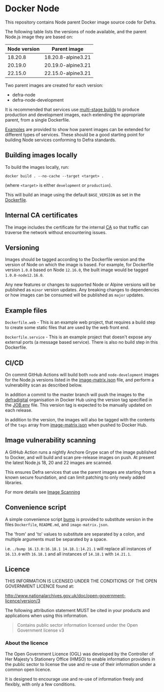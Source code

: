 # Docker Node

This repository contains Node parent Docker image source code for Defra.

The following table lists the versions of node available, and the parent Node.js image they are based on:

| Node version  | Parent image       |
| ------------- | -----------------  |
| 18.20.8       | 18.20.8-alpine3.21 |
| 20.19.0       | 20.19.0-alpine3.21 |
| 22.15.0       | 22.15.0-alpine3.21 |

Two parent images are created for each version:

- defra-node
- defra-node-development

It is recommended that services use [multi-stage builds](https://docs.docker.com/develop/develop-images/multistage-build) to produce production and development images, each extending the appropriate parent, from a single Dockerfile.

[Examples](https://github.com/DEFRA/defra-docker-node/tree/master/examples) are provided to show how parent images can be extended for different types of services. These should be a good starting point for building Node services conforming to Defra standards.

## Building images locally

To build the images locally, run:
```
docker build . --no-cache --target <target> .
```
(where `<target>` is either `development` or `production`).

This will build an image using the default `BASE_VERSION` as set in the [Dockerfile](Dockerfile).

## Internal CA certificates

The image includes the certificate for the internal [CA](https://en.wikipedia.org/wiki/Certificate_authority) so that traffic can traverse the network without encountering issues.

## Versioning

Images should be tagged according to the Dockerfile version and the version of Node on which the image is based. For example, for Dockerfile version `1.0.0` based on Node `12.16.0`, the built image would be tagged `1.0.0-node12.16.0`.

Any new features or changes to supported Node or Alpine versions will be published as `minor` version updates.  Any breaking changes to dependencies or how images can be consumed will be published as `major` updates.

## Example files

`Dockerfile.web` - This is an example web project, that requires a build step to create some static files that are used by the web front end.

`Dockerfile.service` - This is an example project that doesn't expose any external ports (a message based service). There is also no build step in this Dockerfile.

## CI/CD

On commit GitHub Actions will build both `node` and `node-development` images for the Node.js versions listed in the [image-matrix.json](image-matrix.json) file, and perform a vulnerability scan as described below.

In addition a commit to the master branch will push the images to the [defradigital](https://hub.docker.com/u/defradigital) organisation in Docker Hub using the version tag specified in the [JOB.env](JOB.env) file. This version tag is expected to be manually updated on each release.

In addition to the version, the images will also be tagged with the contents of the `tags` array from [image-matrix.json](image-matrix.json) when pushed to Docker Hub.

## Image vulnerability scanning

A GitHub Action runs a nightly Anchore Grype scan of the image published to Docker, and will build and scan pre-release images on push. At present the latest Node.js 18, 20 and 22 images are scanned.

This ensures Defra services that use the parent images are starting from a known secure foundation, and can limit patching to only newly added libraries.

For more details see [Image Scanning](IMAGE_SCANNING.md)

## Convenience script

A simple convenience script [bump](./bump) is provided to substitute version in the files `Dockerfile`, `README.md`, and `image-matrix.json`.

The 'from' and 'to' values to substitute are separated by a colon, and multiple arguments must be separated by a space.

i.e. `./bump 16.13.0:16.18.1 14.18.1:14.21.1` will replace all instances of `16.13.0` with `16.18.1` and all instances of `14.18.1` with `14.21.1`.

## Licence

THIS INFORMATION IS LICENSED UNDER THE CONDITIONS OF THE OPEN GOVERNMENT LICENCE found at:

<http://www.nationalarchives.gov.uk/doc/open-government-licence/version/3>

The following attribution statement MUST be cited in your products and applications when using this information.

> Contains public sector information licensed under the Open Government license v3

### About the licence

The Open Government Licence (OGL) was developed by the Controller of Her Majesty's Stationery Office (HMSO) to enable information providers in the public sector to license the use and re-use of their information under a common open licence.

It is designed to encourage use and re-use of information freely and flexibly, with only a few conditions.
